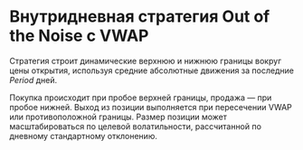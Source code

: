 # Внутридневная стратегия Out of the Noise с VWAP

Стратегия строит динамические верхнюю и нижнюю границы вокруг цены открытия, используя средние абсолютные движения за последние *Period* дней.

Покупка происходит при пробое верхней границы, продажа — при пробое нижней. Выход из позиции выполняется при пересечении VWAP или противоположной границы. Размер позиции может масштабироваться по целевой волатильности, рассчитанной по дневному стандартному отклонению.
